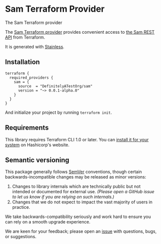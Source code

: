 # Sam Terraform Provider

The Sam Terraform provider

The [Sam Terraform provider](https://registry.terraform.io/providers/DefinitelyATestOrg/sam/latest/docs) provides convenient access to
[the Sam REST API](https://docs.sam.com) from Terraform.

It is generated with [Stainless](https://www.stainlessapi.com/).

## Installation

<!-- x-release-please-start-version -->

```
terraform {
  required_providers {
    sam = {
      source  = "DefinitelyATestOrg/sam"
      version = "~> 0.0.1-alpha.0"
    }
  }
}
```

<!-- x-release-please-end -->

And initialize your project by running `terraform init`.

## Requirements

This library requires Terraform CLI 1.0 or later. You can [install it for your system](https://developer.hashicorp.com/terraform/install)
on Hashicorp's website.

## Semantic versioning

This package generally follows [SemVer](https://semver.org/spec/v2.0.0.html) conventions, though certain backwards-incompatible changes may be released as minor versions:

1. Changes to library internals which are technically public but not intended or documented for external use. _(Please open a GitHub issue to let us know if you are relying on such internals.)_
2. Changes that we do not expect to impact the vast majority of users in practice.

We take backwards-compatibility seriously and work hard to ensure you can rely on a smooth upgrade experience.

We are keen for your feedback; please open an [issue](https://www.github.com/DefinitelyATestOrg/terraform-provider-sam/issues) with questions, bugs, or suggestions.
